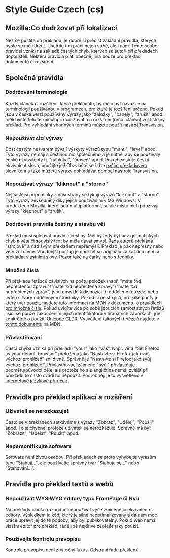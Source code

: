 # Style Guide Czech (cs)

## Mozilla:Co dodržovat při lokalizaci

Než se pustíte do překladu, je dobré si přečíst základní pravidla, kterých byste se měli držet. Ušetříte tím práci nejen sobě, ale i nám. Tento soubor pravidel vznikl na základě častých chyb, kterých se autoři při překladech dopouštěli. Některá pravidla platí obecně, jiná pouze pro překlad dokumentů či rozšíření.

## Společná pravidla

### Dodržování terminologie

Každý článek či rozšíření, které překládáte, by mělo být návazné na terminologii používanou v programech, pro které je rozšíření určeno. Pokud jsou v české verzi používány výrazy jako "záložky", "panely", "zrušit" apod., měli byste tuto terminologii dodržovat a u rozšíření (resp. článku) volit stejný překlad. Pro vyhledání vhodných termínů můžete použít nástroj [Transvision](http://wiki.l10n.cz/Transvision).

### Nepoužívat cizí výrazy

Dost častým nešvarem bývají výskyty výrazů typu "menu", "level" apod. Tyto výrazy nemají s češtinou nic společného a je nutné, aby se používaly české ekvivalenty tj. "nabídka", "úroveň" apod. Pokud existuje český ekvivalent slova, použijte jej! Obzvláště se řiďte [naším překladovým slovníkem](http://wiki.l10n.cz/Mozilla:P%C5%99ekladatelsk%C3%BD_slovn%C3%ADk) a také můžete výrazy dohledávat pomocí nástroje [Transvision](http://wiki.l10n.cz/Transvision).

### Nepoužívat výrazy "kliknout" a "storno"

Nejčastější připomínky z naší strany se týkají výrazů "kliknout" a "storno". Tyto výrazy zevšedněly díky jejich používáním v MS Windows. V produktech Mozilla, které jsou multiplatformní, se ale místo nich používají výrazy "klepnout" a "zrušit".

### Dodržovat pravidla češtiny a stavbu vět

Překlad musí splňovat pravidla češtiny. Měl by tedy být bez gramatických chyb a věta či souvislý text by měla dávat smysl. Řada autorů překládá "strojově" a nad svým překladem nepřemýšlí. Překlad je pak nepřesný nebo věty zní divně. Vhodnější postup je nedržet se originálu za každou cenu a překládat vlastními slovy. Pozor také na čárky nebo středníky.

### Množná čísla

Při překladu řetězců závislých na počtu položek (např. "máte %d nepřečtenou zprávu"/"máte %d nepřečtené zprávy"/"máte %d nepřečtených zpráv") jsou obvykle k dispozici tři oddělené řetězce, nebo jeden s tvary oddělenými středníky. Pokud si nejste jistí, pro jaké počty je který tvar použit, najdete tuto informaci na MDN v dokumentu o [pravidlech pro množná čísla](https://developer.mozilla.org/docs/Mozilla/Localization/Localization_and_Plurals#Plural_rule_.238_.283_forms.29). Pokud uvidíte více po sobě jdoucích samostatných řetězů lišící se pouze zakončením jejich identifikátoru v hranatých závorkách, jde konkrétně o použití [Unicode CLDR](https://cs.wikipedia.org/wiki/Common_Locale_Data_Repository). Vysvětlení takových řetězců najdete v [tomto dokumentu](https://developer.mozilla.org/Add-ons/SDK/Tutorials/l10n#Unicode_CLDR_plural_forms) na MDN.

### Přivlastňování

Častá chyba vzniká při překladu "your" jako "váš". Např. věta "Set Firefox as your default browser" přeložená jako "Nastavte si Firefox jako váš výchozí prohlížeč" zní divně. Správně je "Nastavte si Firefox jako svůj výchozí prohlížeč.". Přivlastňovací zájmeno "svůj" přivlastňuje podmětu/původci děje, ale protože ho ale angličtina nemá, zvlášť při překladu to často svádí ho nepoužít. Podrobněji je to vysvětleno v [internetové jazykové příručce](http://prirucka.ujc.cas.cz/?id=630).

## Pravidla pro překlad aplikací a rozšíření

### Uživateli se nerozkazuje!

Často se v překladech setkáváme s výrazy "Zobraz", "Udělej", "Použij" apod. To je chybně, protože uživateli se nerozkazuje. Správně má být "Zobrazit", "Udělat", "Použít" apod.

### Nepersonifikujte software

Software není živou osobou. Při překladech se proto vyhýbejte výrazům typu "Stahuji...", ale používejte správný tvar "Stahuje se..." nebo "Stahování...".

## Pravidla pro překlad textů a webů

### Nepoužívat WYSIWYG editory typu FrontPage či Nvu

Na překlady článku rozhodně nepoužívat výše zmíněné či ekvivalentní editory. Výsledkem je kód, který je silně neoptimalizovaný a dá nám moc práce upravit jej do té podoby, aby byl publikovatelný. Pokud web nemá vlastní editor pro překlad, raději se nejdříve zeptejte jaký použít.

### Používejte kontrolu pravopisu

Kontrola pravopisu není zbytečný luxus. Odstraní řadu překlepů. 
